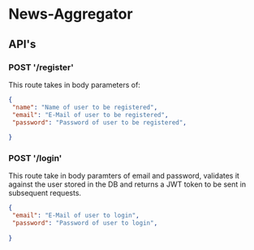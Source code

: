 # News-Aggregator

## API's

###  POST '/register'

This route takes in body parameters of:

 ```json
{
  "name": "Name of user to be registered",
  "email": "E-Mail of user to be registered",
  "password": "Password of user to be registered",
  
}
```

### POST '/login'

This route take in body paramters of email and password, validates it against the user stored in the DB and returns a JWT token to be 
sent in subsequent requests.

 ```json
{
  "email": "E-Mail of user to login",
  "password": "Password of user to login",
  
}
```